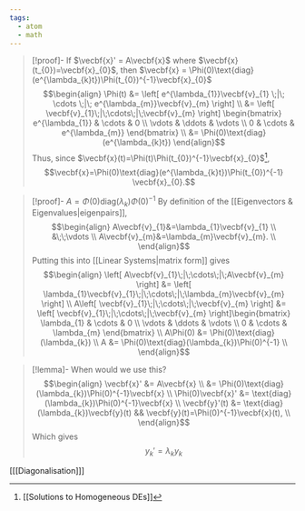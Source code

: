 ```yaml
---
tags:
  - atom
  - math
---
```

> [!proof]- If $\vecbf{x}' = A\vecbf{x}$ where $\vecbf{x}(t_{0})=\vecbf{x}_{0}$, then $\vecbf{x} = \Phi(0)\text{diag}(e^{\lambda_{k}t})\Phi(t_{0})^{-1}\vecbf{x}_{0}$
> $$\begin{align}
> 	\Phi(t) &= \left[ e^{\lambda_{1}}\vecbf{v}_{1} \;|\; \cdots \;|\; e^{\lambda_{m}}\vecbf{v}_{m} \right] \\
> 	&= \left[ \vecbf{v}_{1}\;|\;\cdots\;|\;\vecbf{v}_{m} \right] \begin{bmatrix}
> 		e^{\lambda_{1}} & \cdots & 0 \\
> 		\vdots & \ddots & \vdots \\
> 		0 & \cdots & e^{\lambda_{m}}
> 	\end{bmatrix} \\
> 	&= \Phi(0)\text{diag}(e^{\lambda_{k}t})
> \end{align}$$
> Thus, since $\vecbf{x}(t)=\Phi(t)\Phi(t_{0})^{-1}\vecbf{x}_{0}$[^1],
> $$\vecbf{x}=\Phi(0)\text{diag}(e^{\lambda_{k}t})\Phi(t_{0})^{-1} \vecbf{x}_{0}.$$

> [!proof]- $A = \Phi(0)\text{diag}(\lambda_{k})\Phi(0)^{-1}$
> By definition of the [[Eigenvectors & Eigenvalues|eigenpairs]],
> $$\begin{align}
> 	A\vecbf{v}_{1}&=\lambda_{1}\vecbf{v}_{1} \\
> 	&\;\;\vdots \\
> 	A\vecbf{v}_{m}&=\lambda_{m}\vecbf{v}_{m}. \\
> \end{align}$$
> Putting this into [[Linear Systems|matrix form]] gives
> $$\begin{align}
> 	\left[ A\vecbf{v}_{1}\;|\;\cdots\;|\;A\vecbf{v}_{m} \right] &= \left[ \lambda_{1}\vecbf{v}_{1}\;|\;\cdots\;|\;\lambda_{m}\vecbf{v}_{m} \right] \\
> 	A\left[ \vecbf{v}_{1}\;|\;\cdots\;|\;\vecbf{v}_{m} \right] &= \left[ \vecbf{v}_{1}\;|\;\cdots\;|\;\vecbf{v}_{m} \right]\begin{bmatrix}
> 			\lambda_{1} & \cdots & 0 \\
> 		\vdots & \ddots & \vdots \\
> 		0 & \cdots & \lambda_{m}
> 	\end{bmatrix} \\
> 	A\Phi(0) &= \Phi(0)\text{diag}(\lambda_{k}) \\
> 	A &= \Phi(0)\text{diag}(\lambda_{k})\Phi(0)^{-1} \\
> \end{align}$$

> [!lemma]- When would we use this?
> $$\begin{align}
> 	\vecbf{x}' &= A\vecbf{x} \\
> 	&= \Phi(0)\text{diag}(\lambda_{k})\Phi(0)^{-1}\vecbf{x} \\
> 	\Phi(0)\vecbf{x}' &= \text{diag}(\lambda_{k})\Phi(0)^{-1}\vecbf{x} \\
> 	\vecbf{y}'(t) &= \text{diag}(\lambda_{k})\vecbf{y}(t) && \vecbf{y}(t)=\Phi(0)^{-1}\vecbf{x}(t), \\
> \end{align}$$
> Which gives
> $$y_{k}' = \lambda_{k} y_{k}$$

\[[[Diagonalisation]]\]

[^1]: [[Solutions to Homogeneous DEs]]

